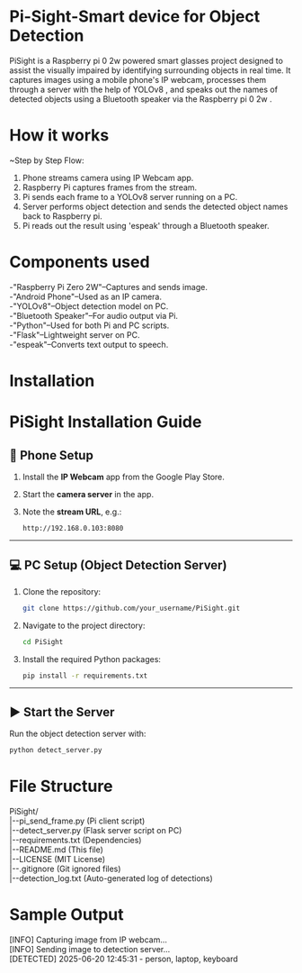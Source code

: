 # Pi-Sight-Smart device for Object Detection
PiSight is a Raspberry pi 0 2w powered smart glasses project designed to assist the visually impaired by identifying surrounding objects in real time. It captures images using a mobile phone's IP webcam, processes them through a server with the help of YOLOv8 , and speaks out the names of detected objects using a Bluetooth speaker via the Raspberry pi 0 2w .

# How it works
~Step by Step Flow:
1. Phone streams camera using IP Webcam app.
2. Raspberry Pi captures frames from the stream.
3. Pi sends each frame to a YOLOv8 server running on a PC.
4. Server performs object detection and sends the detected object names back to Raspberry pi.
5. Pi reads out the result using 'espeak' through a Bluetooth speaker.

# Components used
-"Raspberry Pi Zero 2W"–Captures and sends image.  
-"Android Phone"–Used as an IP camera.  
-"YOLOv8"–Object detection model on PC.  
-"Bluetooth Speaker"–For audio output via Pi.  
-"Python"–Used for both Pi and PC scripts.  
-"Flask"–Lightweight server on PC.  
-"espeak"–Converts text output to speech.  

# Installation

#  PiSight Installation Guide

## 📱 Phone Setup

1. Install the **IP Webcam** app from the Google Play Store.
2. Start the **camera server** in the app.
3. Note the **stream URL**, e.g.:

   ```
   http://192.168.0.103:8080
   ```

---

## 💻 PC Setup (Object Detection Server)

1. Clone the repository:

   ```bash
   git clone https://github.com/your_username/PiSight.git
   ```

2. Navigate to the project directory:

   ```bash
   cd PiSight
   ```

3. Install the required Python packages:

   ```bash
   pip install -r requirements.txt
   ```

---

## ▶️ Start the Server

Run the object detection server with:

```bash
python detect_server.py
```

# File Structure
PiSight/  
|--pi_send_frame.py  (Pi client script)  
|--detect_server.py  (Flask server script on PC)  
|--requirements.txt  (Dependencies)  
|--README.md         (This file)  
|--LICENSE           (MIT License)  
|--.gitignore        (Git ignored files)  
|--detection_log.txt (Auto-generated log of detections)  

# Sample Output
[INFO] Capturing image from IP webcam...  
[INFO] Sending image to detection server...  
[DETECTED] 2025-06-20 12:45:31 - person, laptop, keyboard  

